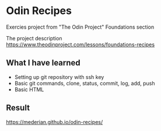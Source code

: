 # Odin Recipes
Exercies project from "The Odin Project" Foundations section

The project description
https://www.theodinproject.com/lessons/foundations-recipes

## What I have learned
- Setting up git repository with ssh key
- Basic git commands, clone, status, commit, log, add, push
- Basic HTML

## Result
https://mederian.github.io/odin-recipes/
